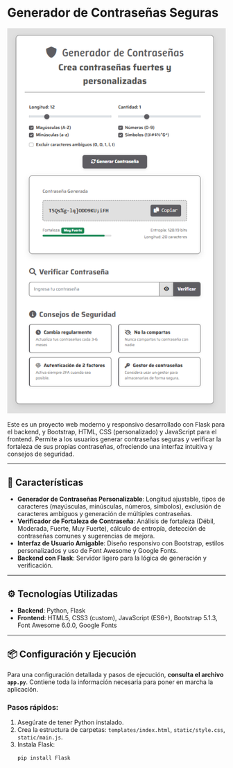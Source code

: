 # Generador de Contraseñas Seguras

![Vista del Proyecto](img/imagen.png)

Este es un proyecto web moderno y responsivo desarrollado con Flask para el backend, y Bootstrap, HTML, CSS (personalizado) y JavaScript para el frontend. Permite a los usuarios generar contraseñas seguras y verificar la fortaleza de sus propias contraseñas, ofreciendo una interfaz intuitiva y consejos de seguridad.

---

## 🚀 Características

- **Generador de Contraseñas Personalizable**: Longitud ajustable, tipos de caracteres (mayúsculas, minúsculas, números, símbolos), exclusión de caracteres ambiguos y generación de múltiples contraseñas.
- **Verificador de Fortaleza de Contraseña**: Análisis de fortaleza (Débil, Moderada, Fuerte, Muy Fuerte), cálculo de entropía, detección de contraseñas comunes y sugerencias de mejora.
- **Interfaz de Usuario Amigable**: Diseño responsivo con Bootstrap, estilos personalizados y uso de Font Awesome y Google Fonts.
- **Backend con Flask**: Servidor ligero para la lógica de generación y verificación.

---

## ⚙️ Tecnologías Utilizadas

- **Backend**: Python, Flask  
- **Frontend**: HTML5, CSS3 (custom), JavaScript (ES6+), Bootstrap 5.1.3, Font Awesome 6.0.0, Google Fonts

---

## 📦 Configuración y Ejecución

Para una configuración detallada y pasos de ejecución, **consulta el archivo `app.py`**. Contiene toda la información necesaria para poner en marcha la aplicación.

### Pasos rápidos:

1. Asegúrate de tener Python instalado.
2. Crea la estructura de carpetas: `templates/index.html`, `static/style.css`, `static/main.js`.
3. Instala Flask:  
   ```bash
   pip install Flask
